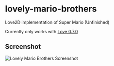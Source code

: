 # lovely-mario-brothers
Love2D implementation of Super Mario (Unfinished)

Currently only works with [Love 0.7.0](https://bitbucket.org/rude/love/downloads)

## Screenshot

![Lovely Mario Brothers Screenshot](https://love2d.org/w/images/c/c4/LovelyMarioBros-Screenshot.jpg)

